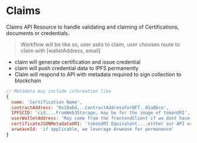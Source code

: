 # Claims

Claims API Resource to handle validating and claiming of Certifications, documents or credentials.
> Workflow will be like so, user asks to claim, user chooses route to claim with [walletAddress, email]

- claim will generate certification and issue credential
- claim will push credential data to IPFS permanently
- Claim will respond to API with metadata required to sign collection to blockchain

```js
// Metadata may include information like
{
  name: 'Certification Name',
  contractAddress: '0x10abd...ContractAddressForNFT..91a0bce',
  IPFSCID: 'cid....FromWeb3Storage, may be for the image of tokenURI',
  userWalletAddress: 'May come from the frontendClient if we dont have it',
  certificateJSONMetadataURI: 'tokenURI Equivalent....either our API or IPFS',
  arweaveId: 'if applicable, we leverage Arweave for permanence'
}
```
